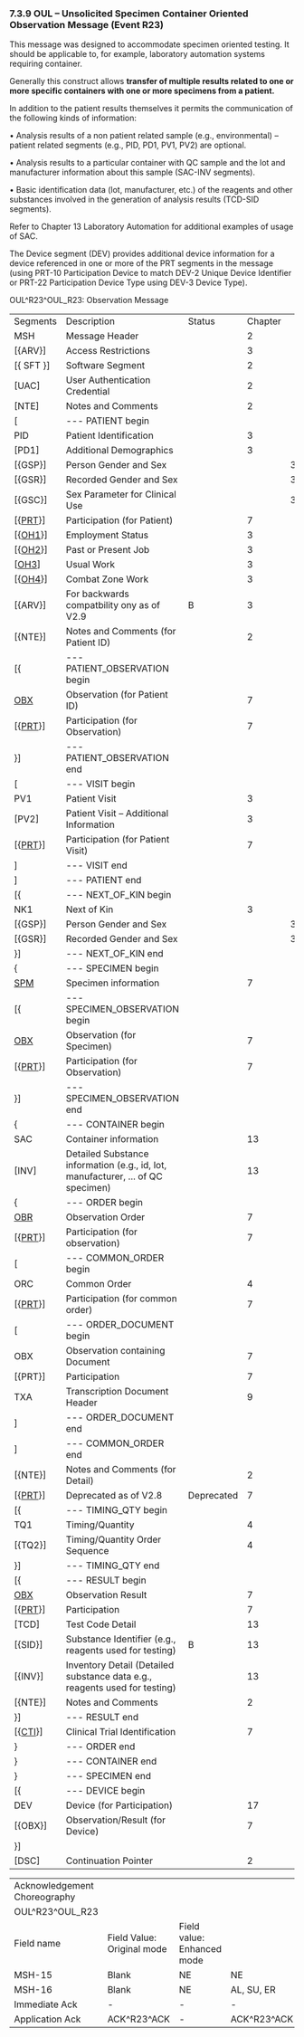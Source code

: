 ### 7.3.9 OUL – Unsolicited Specimen Container Oriented Observation Message (Event R23)

This message was designed to accommodate specimen oriented testing. It should be applicable to, for example, laboratory automation systems requiring container.

Generally this construct allows **transfer of multiple results related to one or more specific containers with one or more specimens from a patient.**

In addition to the patient results themselves it permits the communication of the following kinds of information:

• Analysis results of a non patient related sample (e.g., environmental) – patient related segments (e.g., PID, PD1, PV1, PV2) are optional.

• Analysis results to a particular container with QC sample and the lot and manufacturer information about this sample (SAC-INV segments).

• Basic identification data (lot, manufacturer, etc.) of the reagents and other substances involved in the generation of analysis results (TCD-SID segments).

Refer to Chapter 13 Laboratory Automation for additional examples of usage of SAC.

The Device segment (DEV) provides additional device information for a device referenced in one or more of the PRT segments in the message (using PRT-10 Participation Device to match DEV-2 Unique Device Identifier or PRT-22 Participation Device Type using DEV-3 Device Type).

OUL^R23^OUL_R23: Observation Message

|     |     |     |     |     |     |
| --- | --- | --- | --- | --- | --- |
| Segments | Description | Status | Chapter |  |  |
| MSH | Message Header |  | 2 |  |  |
| [\{ARV}] | Access Restrictions |  | 3 |  |  |
| [\{ SFT }] | Software Segment |  | 2 |  |  |
| [UAC] | User Authentication Credential |  | 2 |  |  |
| [NTE] | Notes and Comments |  | 2 |  |  |
| [ | --- PATIENT begin |  |  |  |  |
| PID | Patient Identification |  | 3 |  |  |
| [PD1] | Additional Demographics |  | 3 |  |  |
| [\{GSP}] | Person Gender and Sex |  |  | 3 |  |
| [\{GSR}] | Recorded Gender and Sex |  |  | 3 |  |
| [\{GSC}] | Sex Parameter for Clinical Use |  |  | 3 |  |
| [\{[PRT](#obx-31-action-code-id-00816)}] | Participation (for Patient) |  | 7 |  |  |
| [\{[OH1](#OH1)}] | Employment Status |  | 3 |  |  |
| [\{[OH2](#OH2)}] | Past or Present Job |  | 3 |  |  |
| [[OH3](#OH3)] | Usual Work |  | 3 |  |  |
| [\{[OH4](#OH4)}] | Combat Zone Work |  | 3 |  |  |
| [\{ARV}] | For backwards compatbility ony as of V2.9 | B | 3 |  |  |
| [\{NTE}] | Notes and Comments (for Patient ID) |  | 2 |  |  |
| [\{ | --- PATIENT_OBSERVATION begin |  |  |  |  |
| [OBX](#obx-observationresult-segment) | Observation (for Patient ID) |  | 7 |  |  |
| [\{[PRT](#obx-31-action-code-id-00816)}] | Participation (for Observation) |  | 7 |  |  |
| }] | --- PATIENT_OBSERVATION end |  |  |  |  |
| [ | --- VISIT begin |  |  |  |  |
| PV1 | Patient Visit |  | 3 |  |  |
| [PV2] | Patient Visit – Additional Information |  | 3 |  |  |
| [\{[PRT](#obx-31-action-code-id-00816)}] | Participation (for Patient Visit) |  | 7 |  |  |
| ] | --- VISIT end |  |  |  |  |
| ] | --- PATIENT end |  |  |  |  |
| [\{ | --- NEXT_OF_KIN begin |  |  |  |  |
| NK1 | Next of Kin |  | 3 |  |  |
| [\{GSP}] | Person Gender and Sex |  |  | 3 |  |
| [\{GSR}] | Recorded Gender and Sex |  |  | 3 |  |
| }] | --- NEXT_OF_KIN end |  |  |  |  |
| \{ | --- SPECIMEN begin |  |  |  |  |
| [SPM](#SPM) | Specimen information |  | 7 |  |  |
| [\{ | --- SPECIMEN_OBSERVATION begin |  |  |  |  |
| [OBX](#OBX) | Observation (for Specimen) |  | 7 |  |  |
| [\{[PRT](#obx-31-action-code-id-00816)}] | Participation (for Observation) |  | 7 |  |  |
| }] | --- SPECIMEN_OBSERVATION end |  |  |  |  |
| \{ | --- CONTAINER begin |  |  |  |  |
| SAC | Container information |  | 13 |  |  |
| [INV] | Detailed Substance information (e.g., id, lot, manufacturer, ... of QC specimen) |  | 13 |  |  |
| \{ | --- ORDER begin |  |  |  |  |
| [OBR](#OBR) | Observation Order |  | 7 |  |  |
| [\{[PRT](#obx-31-action-code-id-00816)}] | Participation (for observation) |  | 7 |  |  |
| [ | --- COMMON_ORDER begin |  |  |  |  |
| ORC | Common Order |  | 4 |  |  |
| [\{[PRT](#obx-31-action-code-id-00816)}] | Participation (for common order) |  | 7 |  |  |
| [ | --- ORDER_DOCUMENT begin |  |  |  |  |
| OBX | Observation containing Document |  | 7 |  |  |
| [\{PRT}] | Participation |  | 7 |  |  |
| TXA | Transcription Document Header |  | 9 |  |  |
| ] | --- ORDER_DOCUMENT end |  |  |  |  |
| ] | --- COMMON_ORDER end |  |  |  |  |
| [\{NTE}] | Notes and Comments (for Detail) |  | 2 |  |  |
| [\{[PRT](#obx-31-action-code-id-00816)}] | Deprecated as of V2.8 | Deprecated | 7 |  |  |
| [\{ | --- TIMING_QTY begin |  |  |  |  |
| TQ1 | Timing/Quantity |  | 4 |  |  |
| [\{TQ2}] | Timing/Quantity Order Sequence |  | 4 |  |  |
| }] | --- TIMING_QTY end |  |  |  |  |
| [\{ | --- RESULT begin |  |  |  |  |
| [OBX](#OBX) | Observation Result |  | 7 |  |  |
| [\{[PRT](#obx-31-action-code-id-00816)}] | Participation |  | 7 |  |  |
| [TCD] | Test Code Detail |  | 13 |  |  |
| [\{SID}] | Substance Identifier (e.g., reagents used for testing) | B | 13 |  |  |
| [\{INV}] | Inventory Detail (Detailed substance data e.g., reagents used for testing) |  | 13 |  |  |
| [\{NTE}] | Notes and Comments |  | 2 |  |  |
| }] | --- RESULT end |  |  |  |  |
| [\{[CTI](#CTI)}] | Clinical Trial Identification |  | 7 |  |  |
| } | --- ORDER end |  |  |  |  |
| } | --- CONTAINER end |  |  |  |  |
| } | --- SPECIMEN end |  |  |  |  |
| [\{ | --- DEVICE begin |  |  |  |  |
| DEV | Device (for Participation) |  | 17 |  |  |
| [\{OBX}] | Observation/Result (for Device) |  | 7 |  |  |
| }] |  |  |  |  |  |
| [DSC] | Continuation Pointer |  | 2 |  |  |

|     |     |     |     |     |
| --- | --- | --- | --- | --- |
| Acknowledgement Choreography |  |  |  |  |
| OUL^R23^OUL_R23 |  |  |  |  |
| Field name | Field Value: Original mode | Field value: Enhanced mode |  |  |
| MSH-15 | Blank | NE | NE | AL, SU, ER |
| MSH-16 | Blank | NE | AL, SU, ER | AL, SU, ER |
| Immediate Ack | - | - | - | ACK^R23^ACK |
| Application Ack | ACK^R23^ACK | - | ACK^R23^ACK | ACK^R23^ACK |
